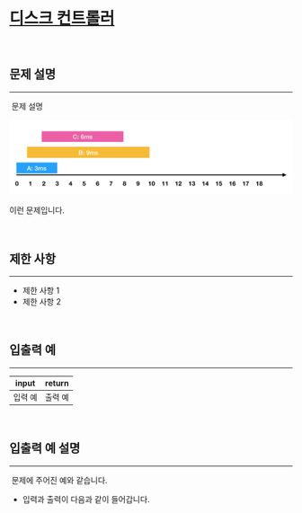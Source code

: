 # [디스크 컨트롤러](https://school.programmers.co.kr/)

<br/>

## 문제 설명

<hr />

&nbsp;문제 설명

![그림1](./asset/1.png)

이런 문제입니다.

<br/>

## 제한 사항

<hr />

- 제한 사항 1
- 제한 사항 2

<br/>

## 입출력 예

<hr />

|  input  | return  |
| :-----: | :-----: |
| 입력 예 | 출력 예 |

<br/>

## 입출력 예 설명

<hr />

&nbsp;문제에 주어진 예와 같습니다.

- 입력과 출력이 다음과 같이 들어갑니다.
